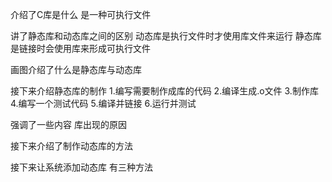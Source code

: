 介绍了C库是什么
是一种可执行文件

讲了静态库和动态库之间的区别
动态库是执行文件时才使用库文件来运行
静态库是链接时会使用库来形成可执行文件

画图介绍了什么是静态库与动态库

接下来介绍静态库的制作
1.编写需要制作成库的代码
2.编译生成.o文件
3.制作库
4.编写一个测试代码
5.编译并链接
6.运行并测试

强调了一些内容
库出现的原因

接下来介绍了制作动态库的方法

接下来让系统添加动态库
有三种方法
